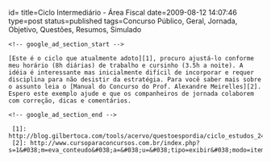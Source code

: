id=
title=Ciclo Intermediário - Área Fiscal 
date=2009-08-12 14:07:46
type=post
status=published
tags=Concurso Público, Geral, Jornada, Objetivo, Questões, Resumos, Simulado
~~~~~~
<!-- google_ad_section_start -->

[Este é o ciclo que atualmente adoto][1], procuro ajustá-lo conforme meu horário (8h diárias) de trabalho e cursinho (3.5h a noite). A idéia é interessante mas inicialmente difícil de incorporar e requer disciplina para não desistir da estratégia. Para você saber mais sobre o assunto leia o [Manual do Concurso do Prof. Alexandre Meirelles][2].  
Espero este exemplo ajude e que os companheiros de jornada colaborem com correção, dicas e comentários. 

<!-- google_ad_section_end -->

 [1]: http://blog.gilbertoca.com/tools/acervo/questoespordia/ciclo_estudos_24h.odt
 [2]: http://www.cursoparaconcursos.com.br/index.php?s=1&#038;m=eva_conteudo&#038;a=&#038;u=&#038;tipo=exibir&#038;modo=item&#038;it_cod=31118